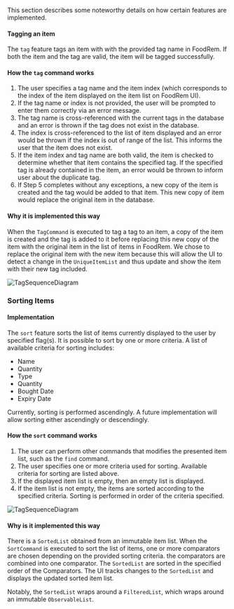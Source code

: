 <!-- markdownlint-disable-file first-line-h1 -->
This section describes some noteworthy details on how certain features are implemented.

#### Tagging an item
The `tag` feature tags an item with with the provided tag name in FoodRem. If both the item and the tag are valid,  the item will be tagged successfully.

#### How the `tag` command works
1. The user specifies a tag name and the item index (which corresponds to the index of the item displayed on the item list on FoodRem UI).
2. If the tag name or index is not provided, the user will be prompted to enter them correctly via an error message.
3. The tag name is cross-referenced with the current tags in the database and an error is thrown if the tag does not exist in the database.
4. The index is cross-referenced to the list of item displayed and an error would be thrown if the index is out of range of the list. This informs the user that the item does not exist.
5. If the item index and tag name are both valid, the item is checked to determine whether that item contains the specified tag. If the specified tag is already contained in the item, an error would be thrown to inform user about the duplicate tag.
6. If Step 5 completes without any exceptions, a new copy of the item is created and the tag would be added to that item. This new copy of item would replace the original item in the database.

#### Why it is implemented this way
When the `TagCommand` is executed to tag a tag to an item, a copy of the item is created and the tag is added to it before replacing this new copy of the item with the original item in the list of items in FoodRem. We chose to replace the original item with the new item because this will allow the UI to detect a change in the `UniqueItemList` and thus update and show the item with their new tag included.

![TagSequenceDiagram](images/TagSequenceDiagram.png)

### Sorting Items

#### Implementation
The `sort` feature sorts the list of items currently displayed to the user by specified flag(s). It is possible to sort by one or more criteria. A list of available criteria for sorting includes:

* Name
* Quantity
* Type
* Quantity
* Bought Date
* Expiry Date

Currently, sorting is performed ascendingly. A future implementation will allow sorting either ascendingly or  descendingly.

#### How the `sort` command works

1. The user can perform other commands that modifies the presented item list, such as the `find` command.
2. The user specifies one or more criteria used for sorting. Available criteria for sorting are listed above.
3. If the displayed item list is empty, then an empty list is displayed.
4. If the item list is not empty, the items are sorted according to the specified criteria. Sorting is performed in order of the criteria specified.

![TagSequenceDiagram](images/SortItemsSequenceDiagram.png)

#### Why is it implemented this way
There is a `SortedList` obtained from an immutable item list. When the `SortCommand` is executed to sort the list of items, one or more comparators are chosen depending on the provided sorting criteria. the comparators are combined into one comparator. The `SortedList`  are sorted in the specified order of the Comparators. The UI tracks changes to the `SortedList` and displays the updated sorted item list.

Notably, the `SortedList` wraps around a `FilteredList`, which wraps around an immutable `ObservableList`.

